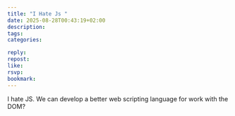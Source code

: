 ```yaml
---
title: "I Hate Js "
date: 2025-08-28T00:43:19+02:00
description:
tags:
categories:

reply:
repost:
like:
rsvp:
bookmark:
---
```


I hate JS. We can develop a better web scripting language for work with the DOM?
